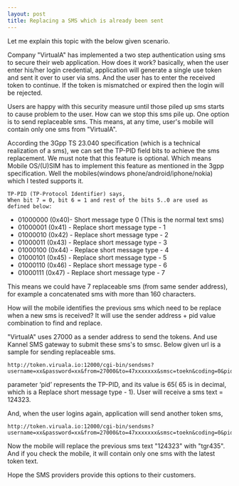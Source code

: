 ```yaml
---
layout: post
title: Replacing a SMS which is already been sent
---
```


Let me explain this topic with the below given scenario.

Company "VirtualA" has implemented a two step authentication using sms to secure their web application.
How does it work? basically, when the user enter his/her login credential, application will generate a single use token and sent it over to user via sms.
And the user has to enter the received token to continue. If the token is mismatched or expired then the login will be rejected.

Users are happy with this security measure until those piled up sms starts to cause problem to the user.
How can we stop this sms pile up. One option is to send replaceable sms.
This means, at any time, user's mobile will contain only one sms from "VirtualA".

According the 3Gpp TS 23.040 specification (which is a technical realization of a sms), 
we can set the TP-PID field bits to achieve the sms replacement. We must note that this feature is optional.
Which means Mobile OS/(U)SIM has to implement this feature as mentioned in the 3gpp specification.
Well the mobiles(windows phone/android/iphone/nokia) which I tested supports it.

    TP-PID (TP-Protocol Identifier) says,
    When bit 7 = 0, bit 6 = 1 and rest of the bits 5..0 are used as defined below:

- 01000000 (0x40)- Short message type 0 (This is the normal text sms)
- 01000001 (0x41) - Replace short message type - 1
- 01000010 (0x42) - Replace short message type - 2
- 01000011 (0x43) - Replace short message type - 3
- 01000100 (0x44) - Replace short message type - 4
- 01000101 (0x45) - Replace short message type - 5
- 01000110 (0x46) - Replace short message type - 6
- 01000111 (0x47) - Replace short message type - 7

This means we could have 7 replaceable sms (from same sender address), 
for example a concatenated sms with more than 160 characters.

How will the mobile identifies the previous sms which need to be replace when a new sms is received?
It will use the sender address + pid value combination to find and replace.

"VirtualA" uses 27000 as a sender address to send the tokens.
And use Kannel SMS gateway to submit these sms's to smsc. Below given url is a sample for sending replaceable sms.

    http://token.viruala.io:12000/cgi-bin/sendsms?username=xx&password=xx&from=27000&to=47xxxxxxx&smsc=toekn&coding=0&pid=65&text=124323

parameter ‘pid’ represents the TP-PID, and its value is 65( 65 is in decimal, which is a Replace short message type - 1).
User will receive a sms text = 124323.

And, when the user logins again, application will send another token sms,

    http://token.viruala.io:12000/cgi-bin/sendsms?username=xx&password=xx&from=27000&to=47xxxxxxx&smsc=toekn&coding=0&pid=65&text=tgr435

Now the mobile will replace the previous sms text "124323" with "tgr435".
And if you check the mobile, it will contain only one sms with the latest token text.

Hope the SMS providers provide this options to their customers.
